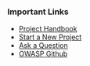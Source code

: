 ### Important Links
* [Project Handbook](#)
* [Start a New Project](https://owasporg.atlassian.net/servicedesk/customer/portal/7/create/70)
* [Ask a Question](https://contact.owasp.org)
* [OWASP Github](https://owasp.github.com)